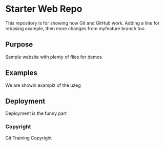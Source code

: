# Starter Web Repo

This repository is for showing how Git and GitHub work. Adding a line for rebasing example, then more changes from myfeature branch too.

## Purpose

Sample website with plenty of files for demos

## Examples

We are showin examplz of the uzeg

## Deployment

Deployment is the funny part

### Copyright
Git Training Copyright